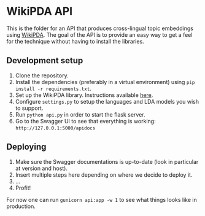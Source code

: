 # WikiPDA API
This is the folder for an API that produces cross-lingual topic embeddings using 
[WikiPDA](https://arxiv.org/abs/2009.11207). The goal of the API is to provide an easy way
to get a feel for the technique without having to install the libraries.

## Development setup
1. Clone the repository.
2. Install the dependencies (preferably in a virtual environment) using `pip install -r requirements.txt`.
3. Set up the WikiPDA library. Instructions available [here](https://github.com/epfl-dlab/wikipda-lib).
4. Configure `settings.py` to setup the languages and LDA models you wish to support.
5. Run `python api.py` in order to start the flask server.
6. Go to the Swagger UI to see that everything is working: 
`http://127.0.0.1:5000/apidocs`

## Deploying
1. Make sure the Swagger documentations is up-to-date (look in particular at version and host).
2. Insert multiple steps here depending on where we decide to deploy it.
3. ...
4. Profit!

For now one can run `gunicorn api:app -w 1` to see what things looks like in production.